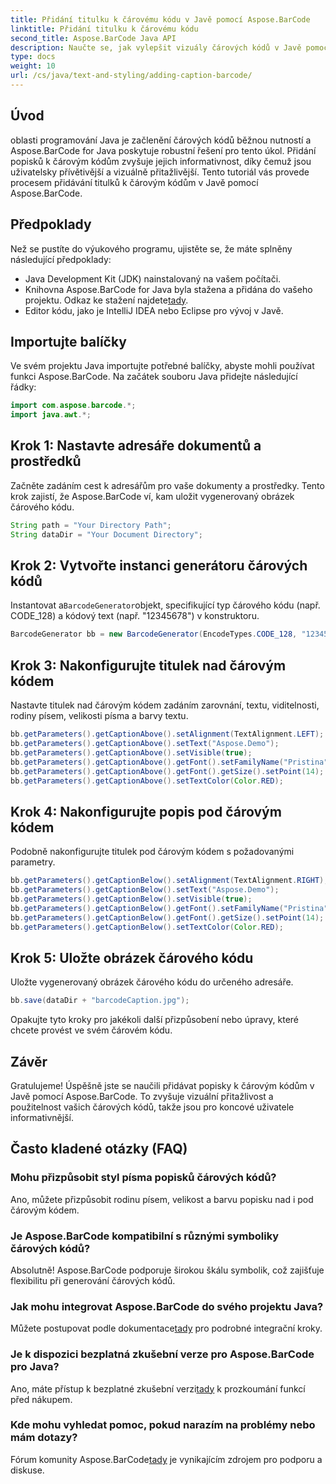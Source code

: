 ```yaml
---
title: Přidání titulku k čárovému kódu v Javě pomocí Aspose.BarCode
linktitle: Přidání titulku k čárovému kódu
second_title: Aspose.BarCode Java API
description: Naučte se, jak vylepšit vizuály čárových kódů v Javě pomocí Aspose.BarCode. Přidejte titulky bez námahy pro lepší uživatelský zážitek.
type: docs
weight: 10
url: /cs/java/text-and-styling/adding-caption-barcode/
---
```


## Úvod

oblasti programování Java je začlenění čárových kódů běžnou nutností a Aspose.BarCode for Java poskytuje robustní řešení pro tento úkol. Přidání popisků k čárovým kódům zvyšuje jejich informativnost, díky čemuž jsou uživatelsky přívětivější a vizuálně přitažlivější. Tento tutoriál vás provede procesem přidávání titulků k čárovým kódům v Javě pomocí Aspose.BarCode.

## Předpoklady

Než se pustíte do výukového programu, ujistěte se, že máte splněny následující předpoklady:

- Java Development Kit (JDK) nainstalovaný na vašem počítači.
-  Knihovna Aspose.BarCode for Java byla stažena a přidána do vašeho projektu. Odkaz ke stažení najdete[tady](https://releases.aspose.com/barcode/java/).
- Editor kódu, jako je IntelliJ IDEA nebo Eclipse pro vývoj v Javě.

## Importujte balíčky

Ve svém projektu Java importujte potřebné balíčky, abyste mohli používat funkci Aspose.BarCode. Na začátek souboru Java přidejte následující řádky:

```java
import com.aspose.barcode.*;
import java.awt.*;
```

## Krok 1: Nastavte adresáře dokumentů a prostředků

Začněte zadáním cest k adresářům pro vaše dokumenty a prostředky. Tento krok zajistí, že Aspose.BarCode ví, kam uložit vygenerovaný obrázek čárového kódu. 

```java
String path = "Your Directory Path";
String dataDir = "Your Document Directory";
```

## Krok 2: Vytvořte instanci generátoru čárových kódů

 Instantovat a`BarcodeGenerator`objekt, specifikující typ čárového kódu (např. CODE_128) a kódový text (např. "12345678") v konstruktoru.

```java
BarcodeGenerator bb = new BarcodeGenerator(EncodeTypes.CODE_128, "12345678");
```

## Krok 3: Nakonfigurujte titulek nad čárovým kódem

Nastavte titulek nad čárovým kódem zadáním zarovnání, textu, viditelnosti, rodiny písem, velikosti písma a barvy textu.

```java
bb.getParameters().getCaptionAbove().setAlignment(TextAlignment.LEFT);
bb.getParameters().getCaptionAbove().setText("Aspose.Demo");
bb.getParameters().getCaptionAbove().setVisible(true);
bb.getParameters().getCaptionAbove().getFont().setFamilyName("Pristina");
bb.getParameters().getCaptionAbove().getFont().getSize().setPoint(14);
bb.getParameters().getCaptionAbove().setTextColor(Color.RED);
```

## Krok 4: Nakonfigurujte popis pod čárovým kódem

Podobně nakonfigurujte titulek pod čárovým kódem s požadovanými parametry.

```java
bb.getParameters().getCaptionBelow().setAlignment(TextAlignment.RIGHT);
bb.getParameters().getCaptionBelow().setText("Aspose.Demo");
bb.getParameters().getCaptionBelow().setVisible(true);
bb.getParameters().getCaptionBelow().getFont().setFamilyName("Pristina");
bb.getParameters().getCaptionBelow().getFont().getSize().setPoint(14);
bb.getParameters().getCaptionBelow().setTextColor(Color.RED);
```

## Krok 5: Uložte obrázek čárového kódu

Uložte vygenerovaný obrázek čárového kódu do určeného adresáře.

```java
bb.save(dataDir + "barcodeCaption.jpg");
```

Opakujte tyto kroky pro jakékoli další přizpůsobení nebo úpravy, které chcete provést ve svém čárovém kódu.

## Závěr

Gratulujeme! Úspěšně jste se naučili přidávat popisky k čárovým kódům v Javě pomocí Aspose.BarCode. To zvyšuje vizuální přitažlivost a použitelnost vašich čárových kódů, takže jsou pro koncové uživatele informativnější.

## Často kladené otázky (FAQ)

### Mohu přizpůsobit styl písma popisků čárových kódů?
Ano, můžete přizpůsobit rodinu písem, velikost a barvu popisku nad i pod čárovým kódem.

### Je Aspose.BarCode kompatibilní s různými symboliky čárových kódů?
Absolutně! Aspose.BarCode podporuje širokou škálu symbolik, což zajišťuje flexibilitu při generování čárových kódů.

### Jak mohu integrovat Aspose.BarCode do svého projektu Java?
 Můžete postupovat podle dokumentace[tady](https://reference.aspose.com/barcode/java/) pro podrobné integrační kroky.

### Je k dispozici bezplatná zkušební verze pro Aspose.BarCode pro Java?
 Ano, máte přístup k bezplatné zkušební verzi[tady](https://releases.aspose.com/) k prozkoumání funkcí před nákupem.

### Kde mohu vyhledat pomoc, pokud narazím na problémy nebo mám dotazy?
 Fórum komunity Aspose.BarCode[tady](https://forum.aspose.com/c/barcode/13) je vynikajícím zdrojem pro podporu a diskuse.